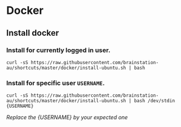 # Docker

## Install docker

### Install for currently logged in user.
```
curl -sS https://raw.githubusercontent.com/brainstation-au/shortcuts/master/docker/install-ubuntu.sh | bash
```

### Install for specific user `USERNAME`.
```
curl -sS https://raw.githubusercontent.com/brainstation-au/shortcuts/master/docker/install-ubuntu.sh | bash /dev/stdin {USERNAME}
```
*Replace the {USERNAME} by your expected one*
